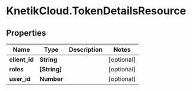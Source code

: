 # KnetikCloud.TokenDetailsResource

## Properties
Name | Type | Description | Notes
------------ | ------------- | ------------- | -------------
**client_id** | **String** |  | [optional] 
**roles** | **[String]** |  | [optional] 
**user_id** | **Number** |  | [optional] 


